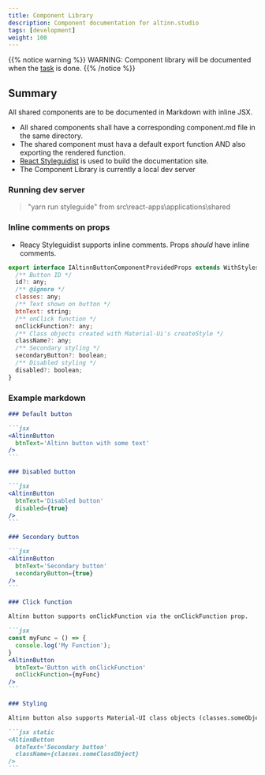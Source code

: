 ```yaml
---
title: Component Library
description: Component documentation for altinn.studio
tags: [development]
weight: 100
---
```


{{% notice warning %}}
WARNING: Component library will be documented when the [task](https://github.com/Altinn/altinn-studio/issues/168) is done.
{{% /notice %}}

## Summary

All shared components are to be documented in Markdown with inline JSX.

* All shared components shall have a corresponding component.md file in the same directory.
* The shared component must hava a default export function AND also exporting the rendered function.
* [React Styleguidist](https://react-styleguidist.js.org) is used to build the documentation site.
* The Component Library is currently a local dev server

### Running dev server

> "yarn run styleguide" from src\react-apps\applications\shared

### Inline comments on props

* Reacy Styleguidist supports inline comments. Props _should_ have inline comments.

```javascript
export interface IAltinnButtonComponentProvidedProps extends WithStyles<typeof styles> {
  /** Button ID */
  id?: any;
  /** @ignore */
  classes: any;
  /** Text shown on button */
  btnText: string;
  /** onClick function */
  onClickFunction?: any;
  /** Class objects created with Material-Ui's createStyle */
  className?: any;
  /** Secondary styling */
  secondaryButton?: boolean;
  /** Disabled styling */
  disabled?: boolean;
}
```

### Example markdown

~~~markdown
### Default button

```jsx
<AltinnButton
  btnText='Altinn button with some text'
/>
```

### Disabled button

```jsx
<AltinnButton
  btnText='Disabled button'
  disabled={true}
/>
```

### Secondary button

```jsx
<AltinnButton
  btnText='Secondary button'
  secondaryButton={true}
/>
```

### Click function

Altinn button supports onClickFunction via the onClickFunction prop.

```jsx
const myFunc = () => {
  console.log('My Function');
}
<AltinnButton
  btnText='Button with onClickFunction'
  onClickFunction={myFunc}
/>
```

### Styling

Altinn button also supports Material-UI class objects (classes.someObject) passed via the optional className prop.

```jsx static
<AltinnButton
  btnText='Secondary button'
  className={classes.someClassObject}
/>
```

~~~

